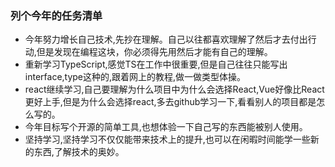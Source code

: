 ### 列个今年的任务清单
- 今年努力增长自己技术,先抄在理解。自己以往都喜欢理解了然后才去付出行动,但是发现在编程这块，你必须得先用然后才能有自己的理解。
- 重新学习TypeScript,感觉TS在工作中很重要,但是自己往往只能写出interface,type这种的,跟着网上的教程,做一做类型体操。
- react继续学习,自己要理解为什么项目中为什么会选择React,Vue好像比React更好上手,但是为什么会选择react,多去github学习一下,看看别人的项目都是怎么写的。
- 今年目标写个开源的简单工具,也想体验一下自己写的东西能被别人使用。
- 坚持学习,坚持学习不仅仅能带来技术上的提升,也可以在闲暇时间能学一些新的东西,了解技术的奥妙。